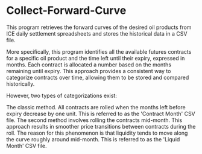# Collect-Forward-Curve
This program retrieves the forward curves of the desired oil products from ICE daily settlement spreadsheets and stores the historical data in a CSV file.

More specifically, this program identifies all the available futures contracts for a specific oil product and the time left until their expiry, expressed in months. Each contract is allocated a number based on the months remaining until expiry. This approach provides a consistent way to categorize contracts over time, allowing them to be stored and compared historically.

However, two types of categorizations exist:

The classic method. All contracts are rolled when the months left before expiry decrease by one unit. This is referred to as the 'Contract Month' CSV file.
The second method involves rolling the contracts mid-month. This approach results in smoother price transitions between contracts during the roll. The reason for this phenomenon is that liquidity tends to move along the curve roughly around mid-month. This is referred to as the 'Liquid Month' CSV file.


